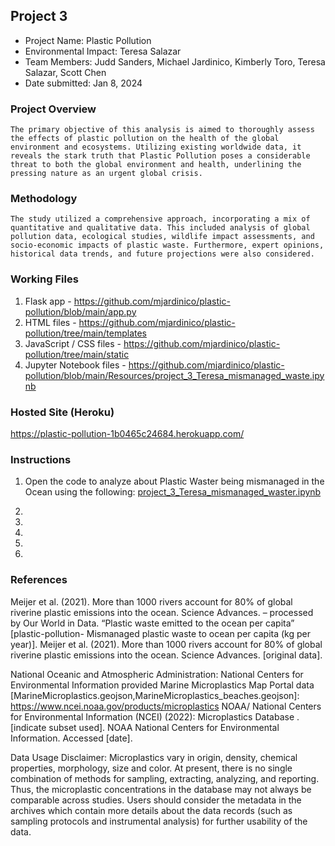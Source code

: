 ##  Project 3
* Project Name: Plastic Pollution
* Environmental Impact: Teresa Salazar
* Team Members: Judd Sanders, Michael Jardinico, Kimberly Toro, Teresa Salazar, Scott Chen 
* Date submitted: Jan 8, 2024

### Project Overview
`The primary objective of this analysis is aimed to thoroughly assess the effects of plastic pollution on the health of the global environment and ecosystems. Utilizing existing worldwide data, it reveals the stark truth that Plastic Pollution poses a considerable threat to both the global environment and health, underlining the pressing nature as an urgent global crisis. `

### Methodology
`The study utilized a comprehensive approach, incorporating a mix of quantitative and qualitative data. This included analysis of global pollution data, ecological studies, wildlife impact assessments, and socio-economic impacts of plastic waste. Furthermore, expert opinions, historical data trends, and future projections were also considered.`

### Working Files
1. Flask app - https://github.com/mjardinico/plastic-pollution/blob/main/app.py
2. HTML files - https://github.com/mjardinico/plastic-pollution/tree/main/templates
3. JavaScript / CSS files - https://github.com/mjardinico/plastic-pollution/tree/main/static
4. Jupyter Notebook files - https://github.com/mjardinico/plastic-pollution/blob/main/Resources/project_3_Teresa_mismanaged_waste.ipynb 

### Hosted Site (Heroku)
https://plastic-pollution-1b0465c24684.herokuapp.com/ 

### Instructions
1. Open the code to analyze about Plastic Waster being mismanaged in the Ocean using the following:  [project_3_Teresa_mismanaged_waster.ipynb](https://github.com/mjardinico/plastic-pollution/blob/main/Resources/project_3_Teresa_mismanaged_waste.ipynb) 

2. 
    <!-- Add an image here -->
    <!-- ![horizontal bar chart](sorted_high.png) -->

3. 
    <!-- Add an image here -->
    <!-- ![bubble chart](https://github.com.png) -->

4. 
    <!-- Add an image here -->
    <!-- ![demographic info widget](https://github.com.png) -->

5. 
    <!-- Add an image here -->
    <!-- ![Belly Button Biodiversity Dashboard](https://github.com.png) -->

6. 
    <!-- Provide a link to the webpage here -->


### References
Meijer et al. (2021). More than 1000 rivers account for 80% of global riverine plastic emissions into the ocean. Science Advances. – processed by Our World in Data. “Plastic waste emitted to the ocean per capita” [plastic-pollution- Mismanaged plastic waste to ocean per capita (kg per year)]. Meijer et al. (2021). More than 1000 rivers account for 80% of global riverine plastic emissions into the ocean. Science Advances. [original data].

National Oceanic and Atmospheric Administration:
National Centers for Environmental Information provided Marine Microplastics Map Portal data [MarineMicroplastics.geojson,MarineMicroplastics_beaches.geojson]:
https://www.ncei.noaa.gov/products/microplastics
NOAA/ National Centers for Environmental Information (NCEI) (2022): Microplastics Database . [indicate subset used]. NOAA National Centers for Environmental Information. Accessed [date].

Data Usage Disclaimer: Microplastics vary in origin, density, chemical properties, morphology, size and color. At present, there is no single combination of methods for sampling, extracting, analyzing, and reporting. Thus, the microplastic concentrations in the database may not always be comparable across studies. Users should consider the metadata in the archives which contain more details about the data records (such as sampling protocols and instrumental analysis) for further usability of the data.